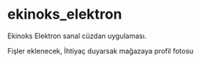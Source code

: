# ekinoks_elektron

Ekinoks Elektron sanal cüzdan uygulaması.

Fişler eklenecek, İhtiyaç duyarsak mağazaya profil fotosu